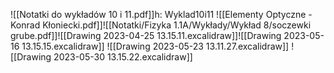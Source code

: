 
![[Notatki do wykładów 10 i 11.pdf]]h: Wyklad10i11
![[Elementy Optyczne - Konrad Kłoniecki.pdf]]![[Notatki/Fizyka 1.1A/Wykłady/Wykład 8/soczewki grube.pdf]]![[Drawing 2023-04-25 13.15.11.excalidraw]]![[Drawing 2023-05-16 13.15.15.excalidraw]]
![[Drawing 2023-05-23 13.11.27.excalidraw]]
![[Drawing 2023-05-30 13.15.22.excalidraw]]